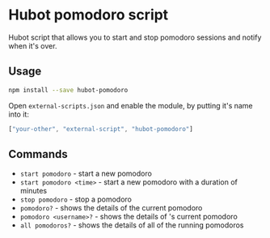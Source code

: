 # Hubot pomodoro script

Hubot script that allows you to start and stop pomodoro sessions and notify when it's over.

Usage
-----
```sh
npm install --save hubot-pomodoro
```

Open `external-scripts.json` and enable the module, by putting it's name into it:

```javascript
["your-other", "external-script", "hubot-pomodoro"]
```

## Commands

* `start pomodoro` - start a new pomodoro
* `start pomodoro <time>` - start a new pomodoro with a duration of <time> minutes
* `stop pomodoro` - stop a pomodoro
* `pomodoro?` - shows the details of the current pomodoro
* `pomodoro <username>?` - shows the details of <username>'s current pomodoro
* `all pomodoros?` - shows the details of all of the running pomodoros
